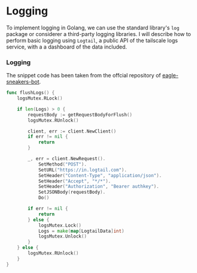 # Logging

To implement logging in Golang, we can use the standard library's `log` package or considerer a third-party logging libraries. I will describe how to perform basic logging using `Logtail`, a public API of the tailscale logs service, with a a dashboard of the data included.

### Logging

The snippet code has been taken from the offcial repository of [eagle-sneakers-bot](../handler/logs/logtail.go#L65).

```go
func flushLogs() {
	logsMutex.RLock()

	if len(Logs) > 0 {
		requestBody := getRequestBodyForFlush()
		logsMutex.RUnlock()

		client, err := client.NewClient()
		if err != nil {
			return
		}

		_, err = client.NewRequest().
			SetMethod("POST").
			SetURL("https://in.logtail.com").
			SetHeader("Content-Type", "application/json").
			SetHeader("Accept", "*/*").
			SetHeader("Authorization", "Bearer authkey").
			SetJSONBody(requestBody).
			Do()

		if err != nil {
			return
		} else {
			logsMutex.Lock()
			Logs = make(map[LogtailData]int)
			logsMutex.Unlock()
		}
	} else {
		logsMutex.RUnlock()
	}
}
```
